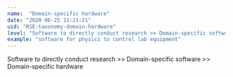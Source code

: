 ```yaml
---
name:  "Domain-specific hardware"
date: "2020-06-25 11:21:21"
uid: "RSE-taxonomy-domain-hardware"
level: "Software to directly conduct research >> Domain-specific software >> Domain-specific hardware"
example: "software for physics to control lab equipment" 
---
```


Software to directly conduct research >> Domain-specific software >> Domain-specific hardware